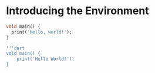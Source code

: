 # Introducing the Environment
```dart
void main() {
  print('Hello, world!');
}

'''dart
void main() {
	print('Hello World!');
}

